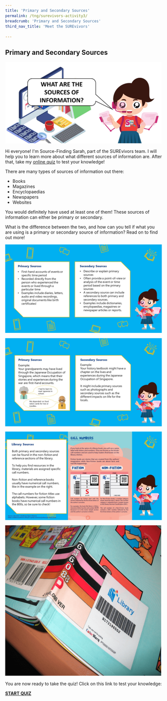 ```yaml
---
title: 'Primary and Secondary Sources'
permalink: /tng/surevivors-activity3/
breadcrumb: 'Primary and Secondary Sources'
third_nav_title: 'Meet the SUREvivors'

---
```



## Primary and Secondary Sources

![](../images/SUREvivors-activity3A.JPG)

Hi everyone! I'm Source-Finding Sarah, part of the SUREvivors team. I will help you to learn more about what different sources of information are. After that, take my [online quiz](https://forms.gle/LobqaT7jbR9xun49A) to test your knowledge!
 

There are many types of sources of information out there:

- Books
- Magazines
- Encyclopaedias
- Newspapers
- Websites

You would definitely have used at least one of them! These sources of information can either be primary or secondary. 

What is the difference between the two, and how can you tell if what you are using is a primary or secondary source of information? Read on to find out more!

![](../images/surevivors-act3-01.JPG)

![](../images/surevivors-act3-02.JPG)

![](../images/surevivors-act3-03.JPG)

 ![](../images/book-cover-001.png)

You are now ready to take the quiz! Click on this link to test your knowledge: 

**[START QUIZ](https://go.gov.sg/surevivor-activity-3)**





 
